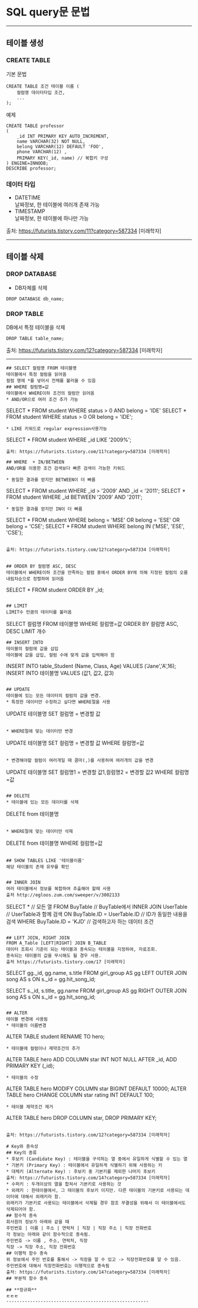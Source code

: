 # **SQL query문 문법**
---
## **테이블 생성**
### **CREATE TABLE**
기본 문법  
```
CREATE TABLE 조건 테이블 이름 (
    컬럼명 데이터타입 조건, 
    ...
);
``` 
예제
```
CREATE TABLE professor 
( 
    _id INT PRIMARY KEY AUTO_INCREMENT, 
    name VARCHAR(32) NOT NULL, 
    belong VARCHAR(12) DEFAULT 'FOO', 
    phone VARCHAR(12) ,
    PRIMARY KEY(_id, name) // 복합키 구성
) ENGINE=INNODB; 
DESCRIBE professor;
```
### **데이터 타입**
- DATETIME  
날짜정보, 한 테이블에 여러개 존재 가능 
- TIMESTAMP  
날짜정보, 한 테이블에 하나만 가능

출처: https://futurists.tistory.com/11?category=587334 [미래학자]

---
## **테이블 삭제**
### **DROP DATABASE**
* DB자체를 삭제
```
DROP DATABASE db_name;
```
### **DROP TABLE**
 DB에서 특정 테이블을 삭제
```
DROP TABLE table_name;
```
출처: https://futurists.tistory.com/12?category=587334 [미래학자]

---
```
## SELECT 컬럼명 FROM 테이블명 
테이블에서 특정 컬럼을 읽어옴  
컬럼 명에 *를 넣어서 전체를 불러올 수 있음
## WHERE 컬럼명=값
테이블에서 WHERE이하 조건의 컬럼만 읽어옴
* AND/OR으로 여러 조건 추가 가능
```
SELECT * FROM student WHERE status > 0 AND belong = 'IDE'
SELECT * FROM student WHERE status > 0 OR belong = 'IDE';
```
* LIKE 키워드로 regular expression사용가능
```
SELECT * FROM student WHERE _id LIKE '2009%';
```
출처: https://futurists.tistory.com/11?category=587334 [미래학자]

## WHERE  + IN/BETWEEN
AND/OR를 이용한 조건 검색보다 빠른 검색이 가능한 키워드 

* 동일한 결과를 얻지만 BETWEEN이 더 빠름
```
SELECT * FROM student WHERE _id > '2009' AND _id < '2011'; 
SELECT * FROM student WHERE _id BETWEEN '2009' AND '2011';
```
* 동일한 결과를 얻지만 IN이 더 빠름  
```
SELECT * FROM student WHERE belong = 'MSE' OR belong = 'ESE' OR belong = 'CSE'; 
SELECT * FROM student WHERE belong IN ('MSE', 'ESE', 'CSE');
```

출처: https://futurists.tistory.com/12?category=587334 [미래학자]


## ORDER BY 컬럼명 ASC, DESC
테이블에서 WHERE이하 조건을 만족하는 컬럼 중에서 ORDER BY에 의해 지정된 컬럼의 오름 내림차순으로 정렬하여 읽어옴
```
SELECT * FROM student ORDER BY _id;
```

## LIMIT 
LIMIT수 만큼의 데이터를 불러옴
```
SELECT 컬럼명 FROM 테이블명 WHERE 컬럼명=값 ORDER BY 컬럼명 ASC, DESC LIMIT 개수
```
## INSERT INTO 
테이블의 컬럼에 값을 삽입  
테이블에 값을 삽입, 컬럼 수에 맞게 값을 입력해야 함
```
INSERT INTO table_Student (Name, Class, Age) VALUES ('Jane','A',16);
INSERT INTO 테이블명 VALUES (값1, 값2, 값3)
```

## UPDATE
테이블에 있는 모든 데이터의 컬럼의 값을 변경.  
* 특정한 데이터만 수정하고 싶다면 WHERE절을 사용
```
UPDATE 테이블명 SET 컬럼명 = 변경할 값
```

* WHERE절에 맞는 데이터만 변경
```
UPDATE 테이블명 SET 컬럼명 = 변경할 값 WHERE 컬럼명=값
```

* 변경해야할 컬럼이 여러개일 때 콤마(,)를 사용하여 여러개의 값을 변경
```
UPDATE 테이블명 SET 컬럼명1 = 변경할 값1,컬럼명2 = 변경할 값2 WHERE 컬럼명=값
```

## DELETE 
* 테이블에 있는 모든 데이터를 삭제 
```
DELETE from 테이블명
```

* WHERE절에 맞는 데이터만 삭제
```
DELETE from 테이블명 WHERE 컬럼명=값
```

## SHOW TABLES LIKE '테이블이름'
해당 테이블의 존재 유무를 확인


## INNER JOIN 
여러 테이블에서 정보를 복합하여 추출해야 할때 사용  
출처 http://egloos.zum.com/sweeper/v/3002133

```
SELECT * // 모든 열
FROM BuyTable  // BuyTable에서 
        INNER JOIN UserTable   // UserTable과 함께 검색
        ON BuyTable.ID = UserTable.ID  // ID가 동일한 내용을 검색
WHERE BuyTable.ID = 'KJD'  // 검색하고자 하는 데이터 조건
```

## LEFT JOIN, RIGHT JOIN
FROM A_Table [LEFT|RIGHT] JOIN B_TABLE  
데이터 조회시 기준이 되는 테이블과 종속되는 테이블을 지정하여, 자료조회. 
종속되는 테이블의 값을 무시해도 될 경우 사용.   
출처 https://futurists.tistory.com/17 [미래학자]
```
SELECT gg._id, gg.name, s.title 
FROM girl_group AS gg 
    LEFT OUTER JOIN song AS s 
    ON s._id = gg.hit_song_id; 

SELECT s._id, s.title, gg.name 
FROM girl_group AS gg 
    RIGHT OUTER JOIN song AS s 
    ON s._id = gg.hit_song_id;
```

## ALTER
테이블 변경에 사용됨  
* 테이블의 이름변경
```
ALTER TABLE student RENAME TO hero; 
```
* 테이블에 컬럼이나 제약조건의 추가
```
ALTER TABLE hero ADD COLUMN star INT NOT NULL AFTER _id, ADD PRIMARY KEY (_id);
```
* 테이블의 수정
```
ALTER TABLE hero MODIFY COLUMN star BIGINT DEFAULT 10000;
ALTER TABLE hero CHANGE COLUMN star rating INT DEFAULT 100;
```
* 테이블 제약조건 제거
```
ALTER TABLE hero DROP COLUMN star, DROP PRIMARY KEY;
```

출처: https://futurists.tistory.com/12?category=587334 [미래학자]

# Key와 종속성
## Key의 종류
* 후보키 (Candidate Key) : 테이블을 구석하는 열 중에서 유일하게 식별할 수 있는 열
* 기본키 (Primary Key) : 테이블에서 유일하게 식별하기 위해 사용하는 키
* 대체키 (Alternate Key) : 후보키 중 기본키를 제외한 나머지 후보키
출처: https://futurists.tistory.com/14?category=587334 [미래학자]
* 수퍼키 : 두개이상의 열을 합쳐서 기본키로 사용하는 것
* 외래키 : 한테이블에서, 그 테이블의 후보키 이지만. 다른 테이블의 기본키로 사용되는 데이터에 대해서 외래키라 함.  
외래키가 기본키로 사용되는 테이블에서 삭제될 경우 참조 무결성을 위해서 이 테이블에서도 삭제되어야 함.
## 함수적 종속
회사원의 정보가 아래와 같을 때 
주민번호 | 이름 | 주소 | 연락처 | 직장 | 직장 주소 | 직장 전화번호 
각 정보는 아래와 같이 함수적으로 종속됨.
주민번호 -> 이름 , 주소, 연락처, 직장
직장 -> 직장 주소, 직장 전화번호
## 이행적 함수 종속
위 정보에서 주민 번호를 통해서 -> 직장을 알 수 있고 -> 직장전화번호를 알 수 있음. 
주민번호에 대해서 직장전화번호는 이행적으로 종속됨
출처: https://futurists.tistory.com/14?category=587334 [미래학자]
## 부분적 함수 종속

## **정규화**
ㅌㅌㅌ
------------------------------------------------------
